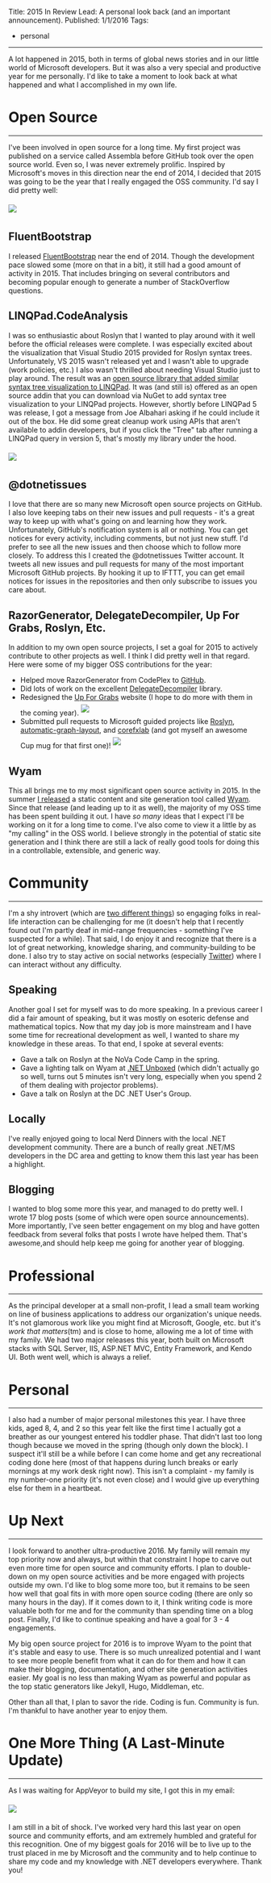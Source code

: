 Title: 2015 In Review
Lead: A personal look back (and an important announcement).
Published: 1/1/2016
Tags:
  - personal
---
A lot happened in 2015, both in terms of global news stories and in our little world of Microsoft developers. But it was also a very special and productive year for me personally. I'd like to take a moment to look back at what happened and what I accomplished in my own life.

# Open Source
---

I've been involved in open source for a long time. My first project was published on a service called Assembla before GitHub took over the open source world. Even so, I was never extremely prolific. Inspired by Microsoft's moves in this direction near the end of 2014, I decided that 2015 was going to be the year that I really engaged the OSS community. I'd say I did pretty well:

<img src="/Content/posts/github-2015.png" class="img-responsive" style="margin-top: 6px; margin-bottom: 6px;">

## FluentBootstrap

I released [FluentBootstrap](/posts/introducing-fluentbootstrap) near the end of 2014. Though the development pace slowed some (more on that in a bit), it still had a good amount of activity in 2015. That includes bringing on several contributors and becoming popular enough to generate a number of StackOverflow questions.

## LINQPad.CodeAnalysis

I was so enthusiastic about Roslyn that I wanted to play around with it well before the official releases were complete. I was especially excited about the visualization that Visual Studio 2015 provided for Roslyn syntax trees. Unfortunately, VS 2015 wasn't released yet and I wasn't able to upgrade (work policies, etc.) I also wasn't thrilled about needing Visual Studio just to play around. The result was an [open source library that added similar syntax tree visualization to LINQPad](/posts/announcing-linqpad-codeanalysis). It was (and still is) offered as an open source addin that you can download via NuGet to add syntax tree visualization to your LINQPad projects. However, shortly before LINQPad 5 was release, I got a message from Joe Albahari asking if he could include it out of the box. He did some great cleanup work using APIs that aren't available to addin developers, but if you click the "Tree" tab after running a LINQPad query in version 5, that's mostly my library under the hood.

<img src="/Content/posts/linqpad-about.png" class="img-responsive" style="margin-top: 6px; margin-bottom: 6px;">

## @dotnetissues

I love that there are so many new Microsoft open source projects on GitHub. I also love keeping tabs on their new issues and pull requests - it's a great way to keep up with what's going on and learning how they work. Unfortunately, GitHub's notification system is all or nothing. You can get notices for every activity, including comments, but not just new stuff. I'd prefer to see all the new issues and then choose which to follow more closely. To address this I created the @dotnetissues Twitter account. It tweets all new issues and pull requests for many of the most important Microsoft GitHub projects. By hooking it up to IFTTT, you can get email notices for issues in the repositories and then only subscribe to issues you care about.

## RazorGenerator, DelegateDecompiler, Up For Grabs, Roslyn, Etc.

In addition to my own open source projects, I set a goal for 2015 to actively contribute to other projects as well. I think I did pretty well in that regard. Here were some of my bigger OSS contributions for the year:

- Helped move RazorGenerator from CodePlex to [GitHub](https://github.com/RazorGenerator).
- Did lots of work on the excellent [DelegateDecompiler](https://github.com/hazzik/DelegateDecompiler) library.
- Redesigned the [Up For Grabs](http://up-for-grabs.net/) website (I hope to do more with them in the coming year).
  <img src="/Content/posts/up-for-grabs.png" class="img-responsive" style="margin-top: 6px; margin-bottom: 6px;">
- Submitted pull requests to Microsoft guided projects like [Roslyn](https://github.com/dotnet/roslyn), [automatic-graph-layout](https://github.com/Microsoft/automatic-graph-layout), and [corefxlab](https://github.com/dotnet/corefxlab) (and got myself an awesome Cup<T> mug for that first one)!
  <img src="/Content/posts/cup-t.png" class="img-responsive" style="margin-top: 6px; margin-bottom: 6px;">
  
## Wyam

This all brings me to my most significant open source activity in 2015. In the summer [I released](/posts/announcing-wyam) a static content and site generation tool called [Wyam](http://wyam.io). Since that release (and leading up to it as well), the majority of my OSS time has been spent building it out. I have *so many* ideas that I expect I'll be working on it for a long time to come. I've also come to view it a little by as "my calling" in the OSS world. I believe strongly in the potential of static site generation and I think there are still a lack of really good tools for doing this in a controllable, extensible, and generic way.

# Community
---

I'm a shy introvert (which are [two different things](http://knowledgenuts.com/2014/03/07/the-difference-between-being-shy-and-being-introverted/)) so engaging folks in real-life interaction can be challenging for me (it doesn't help that I recently found out I'm partly deaf in mid-range frequencies - something I've suspected for a while). That said, I do enjoy it and recognize that there is a lot of great networking, knowledge sharing, and community-building to be done. I also try to stay active on social networks (especially [Twitter](https://twitter.com/daveaglick)) where I can interact without any difficulty.

## Speaking

Another goal I set for myself was to do more speaking. In a previous career I did a fair amount of speaking, but it was mostly on esoteric defense and mathematical topics. Now that my day job is more mainstream and I have some time for recreational development as well, I wanted to share my knowledge in these areas. To that end, I spoke at several events:

- Gave a talk on Roslyn at the NoVa Code Camp in the spring.
- Gave a lighting talk on Wyam at [.NET Unboxed](http://www.letsunbox.net/) (which didn't actually go so well, turns out 5 minutes isn't very long, especially when you spend 2 of them dealing with projector problems).
- Gave a talk on Roslyn at the DC .NET User's Group.

## Locally

I've really enjoyed going to local Nerd Dinners with the local .NET development community. There are a bunch of really great .NET/MS developers in the DC area and getting to know them this last year has been a highlight.

## Blogging

I wanted to blog some more this year, and managed to do pretty well. I wrote 17 blog posts (some of which were open source announcements). More importantly, I've seen better engagement on my blog and have gotten feedback from several folks that posts I wrote have helped them. That's awesome,and should help keep me going for another year of blogging.

# Professional
---

As the principal developer at a small non-profit, I lead a small team working on line of business applications to address our organization's unique needs. It's not glamorous work like you might find at Microsoft, Google, etc. but it's *work that matters*(tm) and is close to home, allowing me a lot of time with my family. We had two major releases this year, both built on Microsoft stacks with SQL Server, IIS, ASP.NET MVC, Entity Framework, and Kendo UI. Both went well, which is always a relief.

# Personal
---

I also had a number of major personal milestones this year. I have three kids, aged 8, 4, and 2 so this year felt like the first time I actually got a breather as our youngest entered his toddler phase. That didn't last too long though because we moved in the spring (though only down the block). I suspect it'll still be a while before I can come home and get any recreational coding done here (most of that happens during lunch breaks or early mornings at my work desk right now). This isn't a complaint - my family is my number-one priority (it's not even close) and I would give up everything else for them in a heartbeat.

# Up Next
---

I look forward to another ultra-productive 2016. My family will remain my top priority now and always, but within that constraint I hope to carve out even more time for open source and community efforts. I plan to double-down on my open source activities and be more engaged with projects outside my own. I'd like to blog some more too, but it remains to be seen how well that goal fits in with more open source coding (there are only so many hours in the day). If it comes down to it, I think writing code is more valuable both for me and for the community than spending time on a blog post. Finally, I'd like to continue speaking and have a goal for 3 - 4 engagements.

My big open source project for 2016 is to improve Wyam to the point that it's stable and easy to use. There is so much unrealized potential and I want to see more people benefit from what it can do for them and how it can make their blogging, documentation, and other site generation activities easier. My goal is no less than making Wyam as powerful and popular as the top static generators like Jekyll, Hugo, Middleman, etc.

Other than all that, I plan to savor the ride. Coding is fun. Community is fun. I'm thankful to have another year to enjoy them.

# One More Thing (A Last-Minute Update)
---
As I was waiting for AppVeyor to build my site, I got this in my email:

<img src="/Content/posts/mvp.png" class="img-responsive" style="margin-top: 6px; margin-bottom: 6px;">

I am still in a bit of shock. I've worked very hard this last year on open source and community efforts, and am extremely humbled and grateful for this recognition. One of my biggest goals for 2016 will be to live up to the trust placed in me by Microsoft and the community and to help continue to share my code and my knowledge with .NET developers everywhere. Thank you!